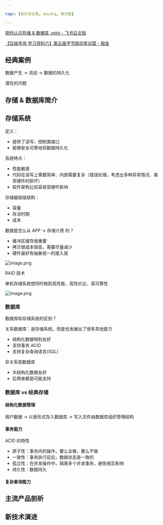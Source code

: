 ```yaml
---

tags: [知识点记录, GoLang, 青训营]

---
```


[带你认识存储 &amp; 数据库 .pptx - 飞书云文档](https://bytedance.feishu.cn/file/boxcn7QgwoNh57Tjg6HmxKMhMHf)

[【后端专场 学习资料六】第五届字节跳动青训营 - 掘金](https://juejin.cn/post/7197699689135210552/#heading-0)


## 经典案例

数据产生 -> 流动 -> 数据的持久化

潜在的问题



## 存储 & 数据库简介

## 存储系统

定义：
- 提供了读写、控制类接口
- 能够安全可靠地将数据持久化

系统特点：
- 性能敏感
- 代码在读写上需要简单、内部需要复杂（错误处理，考虑出多种异常情况、甚至硬件的损坏）
- 软件架构比较容易受硬件影响

存储器层级结构：
- 容量
- 存活时期
- 成本

数据是怎么从 APP -> 存储介质 的？

- 缓冲区缓存很重要
- 拷贝很成本很高，需要尽量减少
- 硬件最好有抽象统一的接入层


![image.png](https://p3-juejin.byteimg.com/tos-cn-i-k3u1fbpfcp/34c139ef73294bfa971e8e6f81e58dac~tplv-k3u1fbpfcp-watermark.image?)


RAID 技术

单机存储系统想同时做到高性能、高性价比、高可靠性


![image.png](https://p1-juejin.byteimg.com/tos-cn-i-k3u1fbpfcp/3aee4ad2348247f982d513d04cae91ee~tplv-k3u1fbpfcp-watermark.image?)


### 数据库

数据库和存储系统的区别？

关系数据库：是存储系统，但是也发展出了很多其他能力
- 结构化数据特别友好
- 支持事务 ACID
- 支持复杂查询语言(SQL)

非关系型数据库

- 半结构化数据友好
- 后两者都是可能支持

### 数据库 vs 经典存储

#### 结构化数据管理

用户数据 -> 以表形式存入数据库 -> 写入文件由数据库组织管理结构

#### 事务能力

ACID 的特性
- 原子性：事务内的操作，要么全做，要么不做
- 一致性：事务执行前后，数据状态是一致的
- 孤立性：在并发操作中，隔离多个并发事务，避免相互影响
- 持久性：数据持久



#### 复杂查询能力



## 主流产品剖析

## 新技术演进